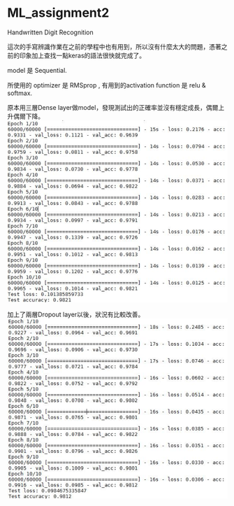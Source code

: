 # ML_assignment2
Handwritten Digit Recognition

這次的手寫辨識作業在之前的學程中也有用到，所以沒有什麼太大的問題，憑著之前的印象加上查找一點keras的語法很快就完成了。  

model 是 Sequential.
  
所使用的 optimizer 是 RMSprop , 有用到的activation function 是 relu & softmax.
  
原本用三層Dense layer做model，發現測試出的正確率並沒有穩定成長，偶爾上升偶爾下降。  
![image](https://github.com/410421216/ML_assignment2/blob/master/training%20result1.jpg)  
  
加上了兩層Dropout layer以後，狀況有比較改善。
![image](https://github.com/410421216/ML_assignment2/blob/master/training%20result2.jpg)
